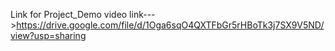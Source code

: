 Link for Project_Demo video
link--->https://drive.google.com/file/d/1Oga6sqO4QXTFbGr5rHBoTk3j7SX9V5ND/view?usp=sharing
